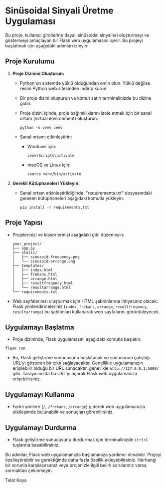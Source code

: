 # Sinüsoidal Sinyali Üretme Uygulaması

Bu proje, kullanıcı girdilerine dayalı sinüsoidal sinyalleri oluşturmayı ve göstermeyi amaçlayan bir Flask web uygulamasını içerir. Bu projeyi başlatmak için aşağıdaki adımları izleyin:

## Proje Kurulumu

1. **Proje Dizinini Oluşturun:**

   - Python'un sistemde yüklü olduğundan emin olun. Yüklü değilse resmi Python web sitesinden indirip kurun.

   - Bir proje dizini oluşturun ve komut satırı terminalinizde bu dizine gidin.

   - Proje dizini içinde, proje bağımlılıklarını izole etmek için bir sanal ortam (virtual environment) oluşturun:

     ```
     python -m venv venv
     ```

   - Sanal ortamı etkinleştirin:

     - Windows için:

       ```
       venv\Scripts\activate
       ```

     - macOS ve Linux için:

       ```
       source venv/bin/activate
       ```

2. **Gerekli Kütüphaneleri Yükleyin:**

   - Sanal ortam etkinleştirildiğinde, "requirements.txt" dosyasındaki gereken kütüphaneleri aşağıdaki komutla yükleyin:

     ```
     pip install -r requirements.txt
     ```

## Proje Yapısı

- Projelerinizi ve klasörlerinizi aşağıdaki gibi düzenleyin:

     ```
     your_project/
     ├── app.py
     ├── static/
     │   ├── sinuzoid-frequency.png
     │   └── sinuzoid-arrange.png
     ├── templates/
     │   ├── index.html
     │   ├── frekans.html
     │   ├── arrange.html
     │   ├── resultfreqency.html
     │   └── resultarrange.html
     └── requirements.txt
     ```

- Web sayfalarınızı oluşturmak için HTML şablonlarına ihtiyacınız olacak. Flask yönlendirmeleriniz (`index`, `frekans`, `arrange`, `resultfreqency`, `resultarrange`) bu şablonları kullanarak web sayfalarını görüntüleyecek.

## Uygulamayı Başlatma

- Proje dizininde, Flask uygulamasını aşağıdaki komutla başlatın:

```
flask run
```

- Bu, Flask geliştirme sunucusunu başlatacak ve sunucunun çalıştığı URL'yi gösteren bir çıktı sağlayacaktır. Genellikle uygulamanızın erişilebilir olduğu bir URL sunacaktır, genellikle `http://127.0.0.1:5000/` gibi. Tarayıcınızda bu URL'yi açarak Flask web uygulamanıza erişebilirsiniz.

## Uygulamayı Kullanma

- Farklı yönlere (`/`, `/frekans`, `/arrange`) giderek web uygulamanızla etkileşimde bulunabilir ve sonuçları görebilirsiniz.

## Uygulamayı Durdurma

- Flask geliştirme sunucusunu durdurmak için terminalinizde `Ctrl+C` tuşlarına basabilirsiniz.

Bu adımlar, Flask web uygulamanızla başlamanıza yardımcı olmalıdır. Projeyi özelleştirebilir ve gerektiğinde daha fazla özellik ekleyebilirsiniz. Herhangi bir sorunla karşılaşırsanız veya projenizle ilgili belirli sorularınız varsa, sormaktan çekinmeyin.

Telat Kaya